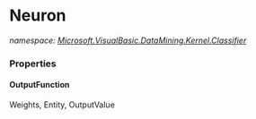 ﻿# Neuron
_namespace: <a href="#" onClick="load('/docs/Microsoft.VisualBasic.DataMining.Kernel.Classifier/index.md')">Microsoft.VisualBasic.DataMining.Kernel.Classifier</a>_






### Properties

#### OutputFunction
Weights, Entity, OutputValue
